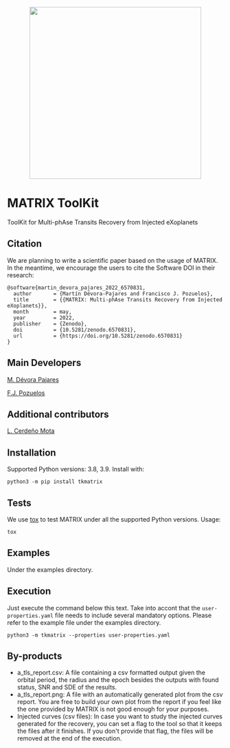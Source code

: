 <p align="center">
  <img width="400px" src="https://github.com/martindevora/tkmatrix/blob/master/images/matrix.jpg?raw=true">
</p>

# MATRIX ToolKit
ToolKit for Multi-phAse Transits Recovery from Injected eXoplanets

## Citation
We are planning to write a scientific paper based on the usage of MATRIX. In the meantime, we encourage the users to cite the Software DOI in their research:
```
@software{martin_devora_pajares_2022_6570831,
  author       = {Martín Dévora-Pajares and Francisco J. Pozuelos},
  title        = {{MATRIX: Multi-phAse Transits Recovery from Injected eXoplanets}},
  month        = may,
  year         = 2022,
  publisher    = {Zenodo},
  doi          = {10.5281/zenodo.6570831},
  url          = {https://doi.org/10.5281/zenodo.6570831}
}
```

## Main Developers
[M. Dévora Pajares](https://github.com/martindevora)

[F.J. Pozuelos](https://github.com/franpoz)


## Additional contributors
[L. Cerdeño Mota](https://github.com/LuisCerdenoMota) 

## Installation
Supported Python versions: 3.8, 3.9. Install with:

`python3 -m pip install tkmatrix`

## Tests
We use [tox](https://tox.readthedocs.io) to test MATRIX under all the supported Python versions. Usage:

`tox`

## Examples
Under the examples directory.

## Execution
Just execute the command below this text. Take into accont that the `user-properties.yaml` file needs to include several mandatory options. Please refer to the example file under the examples directory.

`python3 -m tkmatrix --properties user-properties.yaml`

## By-products
* a_tls_report.csv: A file containing a csv formatted output given the orbital period, the radius and the epoch besides the outputs with found status, SNR and SDE of the results.
* a_tls_report.png: A file with an automatically generated plot from the csv report. You are free to build your own plot from the report if you feel like the one provided by MATRIX is not good enough for your purposes.
* Injected curves (csv files): In case you want to study the injected curves generated for the recovery, you can set a flag to the tool so that it keeps the files after it finishes. If you don't provide that flag, the files will be removed at the end of the execution.
